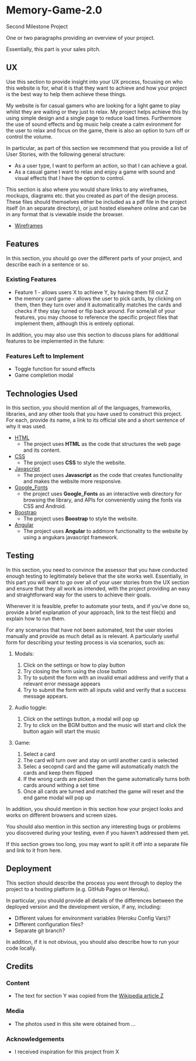 # Memory-Game-2.0
Second Milestone Project

One or two paragraphs providing an overview of your project.

Essentially, this part is your sales pitch.
 
## UX
 
Use this section to provide insight into your UX process, focusing on who this website is for, what it is that they want to achieve and how your project is the best way to help them achieve these things.

My website is for casual gamers who are looking for a light game to play whilst they are waiting or they just to relax. My project helps achieve this by using simple design and a single page to reduce load times. Furthermore the use of sound effects and bg music help create a calm evironment for the user to relax and focus on the game, there is also an option to turn off or control the volume.

In particular, as part of this section we recommend that you provide a list of User Stories, with the following general structure:
- As a user type, I want to perform an action, so that I can achieve a goal.
- As a casual game I want to relax and enjoy a game with sound and visual effects that I have the option to control.

This section is also where you would share links to any wireframes, mockups, diagrams etc. that you created as part of the design process. These files should themselves either be included as a pdf file in the project itself (in an separate directory), or just hosted elsewhere online and can be in any format that is viewable inside the browser.

- [Wireframes](https://github.com/Flukester2/Memory-Game/tree/master/assets/images/wireframes)
## Features

In this section, you should go over the different parts of your project, and describe each in a sentence or so.
 
### Existing Features
- Feature 1 - allows users X to achieve Y, by having them fill out Z
- the memory card game - allows the user to pick cards, by clicking on them, then they turn over and it automaticallly matches the cards and checks if they stay turned or flip back around.
For some/all of your features, you may choose to reference the specific project files that implement them, although this is entirely optional.

In addition, you may also use this section to discuss plans for additional features to be implemented in the future:

### Features Left to Implement
- Toggle function for sound effects
- Game completion modal

## Technologies Used

In this section, you should mention all of the languages, frameworks, libraries, and any other tools that you have used to construct this project. For each, provide its name, a link to its official site and a short sentence of why it was used.

- [HTML](https://html.com)
    - The project uses **HTML** as the code that structures the web page and its content.
- [CSS](https://www.css-tricks.com)
    - The project uses **CSS** to style the website.
- [Javascript](https://www.javascript.com)
    - The project uses **Javascript** as the code that creates functionality and makes the website more responsive.
- [Google_Fonts](https://fonts.google.com)
    - the project uses **Google_Fonts** as an interactive web directory for browsing the library, and APIs for conveniently using the fonts via CSS and Android.
- [Boostrap](https://www.getbootstrap.com)
    - The project uses **Boostrap** to style the website.
- [Angular](https://www.angular.io)
    - The project uses **Angular** to addmore functionality to the website by using a angukars javascript framework.

## Testing

In this section, you need to convince the assessor that you have conducted enough testing to legitimately believe that the site works well. Essentially, in this part you will want to go over all of your user stories from the UX section and ensure that they all work as intended, with the project providing an easy and straightforward way for the users to achieve their goals.

Whenever it is feasible, prefer to automate your tests, and if you've done so, provide a brief explanation of your approach, link to the test file(s) and explain how to run them.

For any scenarios that have not been automated, test the user stories manually and provide as much detail as is relevant. A particularly useful form for describing your testing process is via scenarios, such as:

1. Modals:
    1. Click on the settings or how to play button
    2. Try closing the form using the close button
    3. Try to submit the form with an invalid email address and verify that a relevant error message appears
    4. Try to submit the form with all inputs valid and verify that a success message appears.


2. Audio toggle:
    1. Click on the settings button, a modal will pop up
    2. Try to click on the BGM button and the music will start and click the button again will start the music


3. Game:
    1. Select a card
    2. The card will turn over and stay on until another card is selected
    3. Selec a secopnd card and the game will automatically match the cards and keep them flipped 
    4. If the wrong cards are picked then the game automatically turns both cards around withing a set time
    5. Once all cards are turned and matched the game will reset and the end game modal will pop up


In addition, you should mention in this section how your project looks and works on different browsers and screen sizes.

You should also mention in this section any interesting bugs or problems you discovered during your testing, even if you haven't addressed them yet.

If this section grows too long, you may want to split it off into a separate file and link to it from here.

## Deployment

This section should describe the process you went through to deploy the project to a hosting platform (e.g. GitHub Pages or Heroku).

In particular, you should provide all details of the differences between the deployed version and the development version, if any, including:
- Different values for environment variables (Heroku Config Vars)?
- Different configuration files?
- Separate git branch?

In addition, if it is not obvious, you should also describe how to run your code locally.


## Credits

### Content
- The text for section Y was copied from the [Wikipedia article Z](https://en.wikipedia.org/wiki/Z)

### Media
- The photos used in this site were obtained from ...

### Acknowledgements

- I received inspiration for this project from X